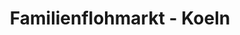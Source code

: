 ---
title: "Familienflohmarkt - Koeln"
url: /koeln/familienflohmarkt-koeln/
shop: Gebrauchtwaren
---